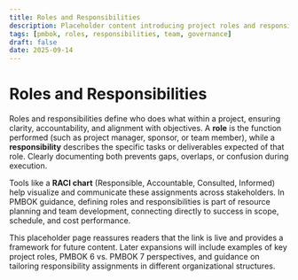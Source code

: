 ```yaml
---
title: Roles and Responsibilities
description: Placeholder content introducing project roles and responsibilities
tags: [pmbok, roles, responsibilities, team, governance]
draft: false
date: 2025-09-14
---
```


# Roles and Responsibilities

Roles and responsibilities define who does what within a project, ensuring clarity, accountability, and alignment with objectives. A **role** is the function performed (such as project manager, sponsor, or team member), while a **responsibility** describes the specific tasks or deliverables expected of that role. Clearly documenting both prevents gaps, overlaps, or confusion during execution.  

Tools like a **RACI chart** (Responsible, Accountable, Consulted, Informed) help visualize and communicate these assignments across stakeholders. In PMBOK guidance, defining roles and responsibilities is part of resource planning and team development, connecting directly to success in scope, schedule, and cost performance.  

This placeholder page reassures readers that the link is live and provides a framework for future content. Later expansions will include examples of key project roles, PMBOK 6 vs. PMBOK 7 perspectives, and guidance on tailoring responsibility assignments in different organizational structures.
